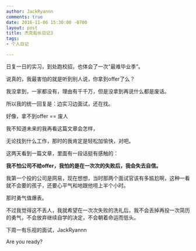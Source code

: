 ```yaml
---
author: JackRyannn
comments: true
date: 2016-11-06 15:30:00 -0700
layout: post
title: 杰克船长日记3
tags:
- 个人日记

---
```

日复一日的实习，到处跑校招，也体会了一次“最难毕业季”。

说真的，我最害怕的就是听到别人说，你拿到offer了么？

我没拿到，一家都没有，理由有千千万，但是没拿到再说什么都是废话。

所以我的统一回复是：边实习边面试，还在找。

好像，拿不到offer == 废人

我不知道未来的我再看这篇文章会怎样，

无论找到什么工作，那时的我肯定是轻松加愉快，对吧。

这两天看到一篇文章，里面有一段话挺有感触的：

**我不怕公司不给offer，我怕的是在一次次的失败后，我会失去自信。**

我第一个投的公司是网易，现在想想，当时那两个面试官该有多尴尬啊，这种一看就不会要的孩子，还要心平气和地跟他唠上半个小时。

那时勇气值爆表。

不过我觉得这不丢人，我就希望在一次次失败的洗礼后，我不会丢掉再投一次简历的勇气，不会放弃继续自学的决定，不会朝着命运而低头。

下周一有乐视的面试，JackRyannn

Are you ready?
